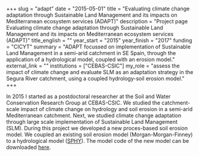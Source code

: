+++
slug = "adapt"
date = "2015-05-01"
title = "Evaluating climate change adaptation through Sustainable Land Management and its impacts on Mediterranean ecosystem services (ADAPT)"
description = "Project page Evaluating climate change adaptation through Sustainable Land Management and its impacts on Mediterranean ecosystem services (ADAPT)"
title_english = ""
year_start = "2015"
year_finish = "2017"
funding = "CICYT"
summary = "ADAPT focussed on implementation of Sustainable Land Management in a semi-arid catchment in SE Spain, through the application of a hydrological model, coupled with an erosion model."
external_link = ""
institutions = ["CEBAS-CSIC"]
my_role = "assess the impact of climate change and evaluate SLM as an adaptation strategy in the Segura River catchment, using a coupled hydrology-soil erosion model."
+++

In 2015 I started as a postdoctoral researcher at the Soil and Water Conservation Research Group at CEBAS-CSIC. We studied the catchment-scale impact of climate change on hydrology and soil erosion in a semi-arid Mediterranean catchment. Next, we studied climate change adaptation through large scale implementation of Sustainable Land Management (SLM). During this project we developed a new proces-based soil erosion model. We coupled an existing soil erosion model (Morgan-Morgan-Finney) to a hydrological model ([SPHY](https://www.futurewater.eu/methods/sphy/)). The model code of the new model can be downloaded [here](https://github.com/JorisEekhout/SPHY/tree/SPHY2.1-MMF). 